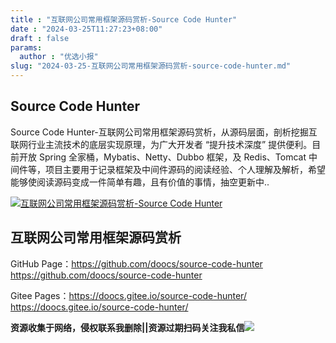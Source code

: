 ```yaml
---
title : "互联网公司常用框架源码赏析-Source Code Hunter"
date : "2024-03-25T11:27:23+08:00"
draft : false
params:
  author : "优选小报"
slug: "2024-03-25-互联网公司常用框架源码赏析-source-code-hunter.md"
---
```


## Source Code Hunter

Source Code Hunter-互联网公司常用框架源码赏析，从源码层面，剖析挖掘互联网行业主流技术的底层实现原理，为广大开发者 “提升技术深度”
提供便利。目前开放 Spring 全家桶，Mybatis、Netty、Dubbo 框架，及 Redis、Tomcat
中间件等，项目主要用于记录框架及中间件源码的阅读经验、个人理解及解析，希望能够使阅读源码变成一件简单有趣，且有价值的事情，抽空更新中..

[![互联网公司常用框架源码赏析-Source Code
Hunter](//img7-1.zhekoulieshou.com/mmbiz_jpg/iaHBVewvSIbAjcr9g6TlCXSfiaDqkbzuEz7fwpDj2e090SB3Mm9skE62xqQmv5n9fIbK3aX4UEQkib4lpHLqXD8Nw/0)](//img7-1.zhekoulieshou.com/mmbiz_jpg/iaHBVewvSIbAjcr9g6TlCXSfiaDqkbzuEz7fwpDj2e090SB3Mm9skE62xqQmv5n9fIbK3aX4UEQkib4lpHLqXD8Nw/0)

## 互联网公司常用框架源码赏析

GitHub Page：https://github.com/doocs/source-code-hunter
https://github.com/doocs/source-code-hunter

Gitee Pages：https://doocs.gitee.io/source-code-hunter/
https://doocs.gitee.io/source-code-hunter/

**资源收集于网络，侵权联系我删除||资源过期扫码关注我私信**![](//img7-1.zhekoulieshou.com/mmbiz_jpg/iaHBVewvSIbAjcr9g6TlCXSfiaDqkbzuEzp207hVzPqT4YGQOAazQ1KNHCeACbia5Lzq4Ckwibe48iar1q7lgVP1o3w/640?wx_fmt=jpeg&from=appmsg)


